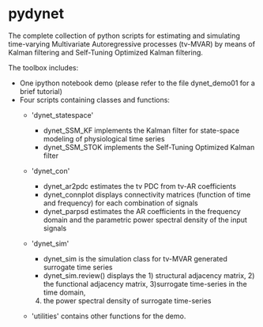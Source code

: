 # pydynet

The complete collection of python scripts for estimating and simulating
time-varying Multivariate Autoregressive processes (tv-MVAR)
by means of Kalman filtering and Self-Tuning Optimized Kalman filtering.


The toolbox includes:
- One ipython notebook demo (please refer to the file dynet_demo01 for a brief tutorial)
- Four scripts containing classes and functions:
    - 'dynet_statespace'
        - dynet_SSM_KF implements the Kalman filter for state-space modeling of physiological time series
        - dynet_SSM_STOK implements the Self-Tuning Optimized Kalman filter

    - 'dynet_con'
        - dynet_ar2pdc estimates the tv PDC from tv-AR coefficients
        - dynet_connplot displays connectivity matrices (function of time and
          frequency) for each combination of signals
        - dynet_parpsd estimates the AR coefficients in the frequency domain and the parametric power spectral density of the input signals

    - 'dynet_sim'
        - dynet_sim is the simulation class for tv-MVAR generated surrogate time series
        - dynet_sim.review() displays the 1) structural adjacency matrix, 2) the functional adjacency matrix, 3)surrogate time-series in the time domain,
        4) the power spectral density of surrogate time-series
        
    - 'utilities' contains other functions for the demo. 
